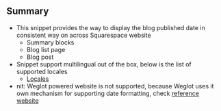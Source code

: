 ## Summary
- This snippet provides the way to display the blog published date in consistent way on across Squarespace website
   - Summary blocks
   - Blog list page
   - Blog post 
- Snippet support multilingual out of the box, below is the list of supported locales
   - [Locales](https://cdn.jsdelivr.net/npm/dayjs@1/locale.json)
- nit: Weglot powered website is not supported, because Weglot uses it own mechanism for supporting date formatting, check [reference website](https://www.lazimdestani.com/lajme/c39y6v02dfljgyt3upp4rv67mz2nsf)